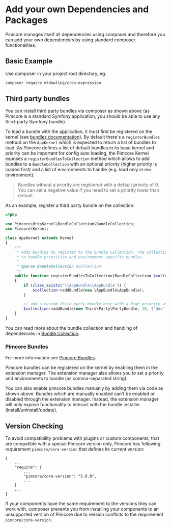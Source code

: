 # Add your own Dependencies and Packages

Pimcore manages itself all dependencies using composer and therefore you can add your own dependencies by using 
 standard composer functionalities. 

## Basic Example
Use composer in your project root directory, eg. 
```bash
composer require mtdowling/cron-expression
```

## Third party bundles

You can install third party bundles via composer as shown above (as Pimcore is a standard Symfony application, you should
be able to use any third-party Symfony bundle).

To load a bundle with the application, it must first be registered on the kernel (see [bundles documentation](http://symfony.com/doc/3.4/bundles.html)).
By default there's a `registerBundles` method on the `AppKernel` which is expected to return a list of bundles to load. As
Pimcore defines a list of default bundles in its base kernel and priority can be important for config auto loading, the
Pimcore Kernel exposes a `registerBundlesToCollection`  method which allows to add bundles to a `BundleCollection` with
an optional priority (higher priority is loaded first) and a list of environments to handle (e.g. load only in `dev`
environment).

> Bundles without a priority are registered with a default priority of 0. You can set a negative value if you need to set
  a priority lower than default.

As an example, register a third party bundle on the collection:

```php
<?php

use Pimcore\HttpKernel\BundleCollection\BundleCollection;
use Pimcore\Kernel;

class AppKernel extends Kernel
{
    /**
     * Adds bundles to register to the bundle collection. The collection is able
     * to handle priorities and environment specific bundles.
     *
     * @param BundleCollection $collection
     */
    public function registerBundlesToCollection(BundleCollection $collection)
    {
        if (class_exists('\\AppBundle\\AppBundle')) {
            $collection->addBundle(new \AppBundle\AppBundle);
        }

        // add a custom third-party bundle here with a high priority and only for dev environment
        $collection->addBundle(new Third\Party\PartyBundle, 10, ['dev']);
    }
}
```

You can read more about the bundle collection and handling of dependencies in [Bundle Collection](./13_Bundle_Developers_Guide/04_Bundle_Collection.md).

### Pimcore Bundles

For more information see [Pimcore Bundles](./13_Bundle_Developers_Guide/05_Pimcore_Bundles).

Pimcore bundles can be registered on the kernel by enabling them in the extension manager. The extension manager also allows
you to set a priority and environments to handle (as comma-separated string).

You can also enable pimcore bundles manually by adding them via code as shown above. Bundles which are manually enabled
can't be enabled or disabled through the extension manager. Instead, the extension manager will only expose functionality
to interact with the bundle installer (install/uninstall/update). 

## Version Checking
To avoid compatibility problems with plugins or custom components, that are compatible with a special Pimcore version only, Pimcore
has following requirement `pimcore/core-version` that defines its current version: 

```jsonmus
{
    ...
    "require": {
        ...
        "pimcore/core-version": "5.0.0",
        ...
    }
    ...
}
```

If your components have the same requirement to the versions they can work with, composer prevents you from installing your components
to an unsupported version of Pimcore due to version conflicts to the requirement `pimcore/core-version`. 
